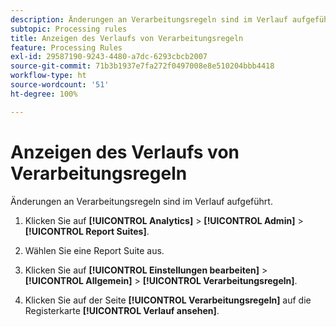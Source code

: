 ```yaml
---
description: Änderungen an Verarbeitungsregeln sind im Verlauf aufgeführt.
subtopic: Processing rules
title: Anzeigen des Verlaufs von Verarbeitungsregeln
feature: Processing Rules
exl-id: 29587190-9243-4480-a7dc-6293cbcb2007
source-git-commit: 71b3b1937e7fa272f0497008e8e510204bbb4418
workflow-type: ht
source-wordcount: '51'
ht-degree: 100%

---
```


# Anzeigen des Verlaufs von Verarbeitungsregeln

Änderungen an Verarbeitungsregeln sind im Verlauf aufgeführt.

1. Klicken Sie auf **[!UICONTROL Analytics]** > **[!UICONTROL Admin]** > **[!UICONTROL Report Suites]**.
1. Wählen Sie eine Report Suite aus.
1. Klicken Sie auf **[!UICONTROL Einstellungen bearbeiten]** > **[!UICONTROL Allgemein]** > **[!UICONTROL Verarbeitungsregeln]**.

1. Klicken Sie auf der Seite **[!UICONTROL Verarbeitungsregeln]** auf die Registerkarte **[!UICONTROL Verlauf ansehen]**.
